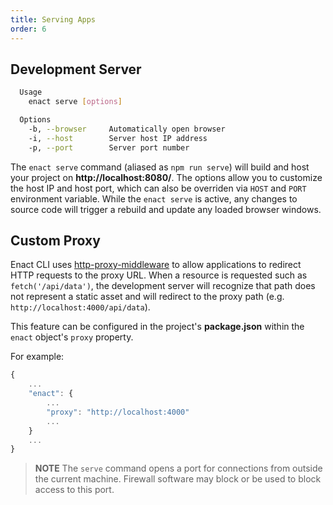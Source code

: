```yaml
---
title: Serving Apps
order: 6
---
```

## Development Server
```bash
  Usage
    enact serve [options]

  Options
    -b, --browser     Automatically open browser
    -i, --host        Server host IP address
    -p, --port        Server port number
```
The `enact serve` command (aliased as `npm run serve`) will build and host your project on **http://localhost:8080/**. The options allow you to customize the host IP and host port, which can also be overriden via `HOST` and `PORT` environment variable. While the `enact serve` is active, any changes to source code will trigger a rebuild and update any loaded browser windows.

## Custom Proxy

Enact CLI uses [http-proxy-middleware](https://github.com/chimurai/http-proxy-middleware) to allow applications to redirect HTTP requests to the proxy URL. When a resource is requested such as `fetch('/api/data')`, the development server will recognize that path does not represent a static asset and will redirect to the proxy path (e.g. `http://localhost:4000/api/data`).

This feature can be configured in the project's **package.json** within the `enact` object's `proxy` property.

For example:
```js
{
	...
	"enact": {
		...
		"proxy": "http://localhost:4000"
		...
	}
	...
} 
```

> **NOTE** The `serve` command opens a port for connections from outside the current machine. Firewall software may block or be used to block access to this port.
